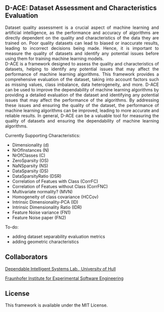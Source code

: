 ## D-ACE: Dataset Assessment and Characteristics Evaluation

<div align="justify">Dataset quality assessment is a crucial aspect of machine learning and artificial intelligence, as the performance and accuracy of algorithms are directly dependent on the quality and characteristics of the data they are trained on. Poor quality datasets can lead to biased or inaccurate results, leading to incorrect decisions being made. Hence, it is important to measure the quality of datasets and identify any potential issues before using them for training machine learning models.</div>
<div style="text-align: justify;">D-ACE is a framework designed to assess the quality and characteristics of datasets, helping to identify any potential issues that may affect the performance of machine learning algorithms. This framework provides a comprehensive evaluation of the dataset, taking into account factors such as missing values, class imbalance, data heterogeneity, and more. D-ACE can be used to improve the dependability of machine learning algorithms by providing a detailed evaluation of the dataset and identifying any potential issues that may affect the performance of the algorithms. By addressing these issues and ensuring the quality of the dataset, the performance of machine learning algorithms can be improved, leading to more accurate and reliable results. In general, D-ACE can be a valuable tool for measuring the quality of datasets and ensuring the dependability of machine learning algorithms.</div>

Currently Supporting Characteristics:

* Dimensionality (d)
*	NrOfInstances (N)
*	NrOfClasses (C)
*	ZeroSparsity (OS)	
*	NaNSparsity (NS)
*	DataSparsity (DS)	
*	DataSparsityRatio (DSR)	
*	Correlation of Featues with Class (CorrFC)
*	Correlation of Featues without Class (CorrFNC)	
*	Multivariate normality? (MVN)	
*	Homogeneity of class covariance (HCCov)	
*	Intrinsic Dimensionality-PCA (ID)	
*	Intrinsic Dimensionality Ratio (IDR)	
*	Feature Noise variance (FN1)	
*	Feature Noise paper (FN2)	

To-do:
* adding dataset separability evaluation metrics
* adding geometric characteristics

## Collaborators
<a href = "https://www.hull.ac.uk/work-with-us/research/groups/dependable-intelligent-systems">Dependable Intelligent Systems Lab., University of Hull</a>

<a href = "https://www.iese.fraunhofer.de">Fraunhofer Institute for Experimental Software Engineering</a>
 
## License
This framework is available under the MIT License. 
